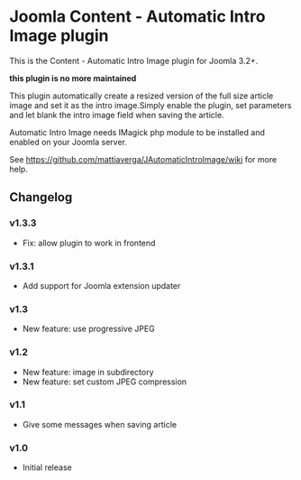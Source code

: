 # Joomla Content - Automatic Intro Image plugin
This is the Content - Automatic Intro Image plugin for Joomla 3.2+.

**this plugin is no more maintained**

This plugin automatically create a resized version of the full size article image and set it as the intro image.Simply enable the plugin, set parameters and let blank the intro image field when saving the article.

Automatic Intro Image needs IMagick php module to be installed and enabled on your Joomla server.

See https://github.com/mattiaverga/JAutomaticIntroImage/wiki for more help.

## Changelog
### v1.3.3
* Fix: allow plugin to work in frontend

### v1.3.1
* Add support for Joomla extension updater

### v1.3
* New feature: use progressive JPEG

### v1.2
* New feature: image in subdirectory
* New feature: set custom JPEG compression

### v1.1
* Give some messages when saving article

### v1.0
* Initial release
